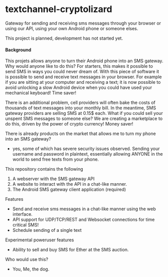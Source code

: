 # textchannel-cryptolizard
Gateway for sending and receiving sms messages through your browser or using our API, using your own Android phone or someone elses.

This project is planned, development has not started yet.

#### Background
This projets allows anyone to turn their Android phone into an SMS gateway. Why would anyone like to do this? For starters, this makes it possible to send SMS in ways you could never dream of. With this piece of software it is possible to send and receive text messages in your browser. For example if you are sitting at your computer and receiving a text; it is now possible to avoid unlocking a slow Android device when you could have used your mechanical keyboard! Time saver! 

There is an additional problem, cell providers will often bake the costs of thousands of text messages into your monthly bill. In the meantime, SMS gateway providers are selling SMS at 0.15$ each. What if you could sell your unspent SMS messages to someone else? We are creating a marketplace to do this, driven by the power of crypto currency! Money saver!

There is already products on the market that allows me to turn my phone into an SMS gateway?
- yes, some of which has severe security issues observed. Sending your username and password in plaintext, essentially allowing ANYONE in the world to send free texts from your phone. 

This repository contains the following
1. A webserver with the SMS gateway API
2. A website to interact with the API in a chat-like manner.
3. The Android SMS gateway client application (required)

Features
- Send and receive sms messages in a chat-like manner using the web interface.
- API support for UDP/TCP/REST and Websocket connections for time critical SMS!
- Schedule sending of a single text

Experimental poweruser features
- Ability to sell and buy SMS for Ether at the SMS auction.

Who would use this?
- You, Me, the dog.
